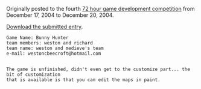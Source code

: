 Originally posted to the fourth [72 hour game development competition](https://github.com/featherless/72hourgdc)
from December 17, 2004 to December 20, 2004.

[Download the submitted entry](https://github.com/72hourgdc-2004-december/BunnyHunter/archive/submission.zip).

    Game Name: Bunny Hunter
    team members: weston and richard
    team name: weston and medieve's team
    e-mail: westoncbeecroft@hotmail.com


    The game is unfinished, didn't even get to the customize part... the bit of customization
    that is available is that you can edit the maps in paint.